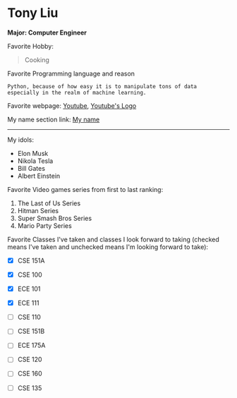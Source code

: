 # Tony Liu
**Major: Computer Engineer**

Favorite Hobby:
>Cooking

Favorite Programming language and reason
```
Python, because of how easy it is to manipulate tons of data especially in the realm of machine learning.
```

Favorite webpage: [Youtube](https://www.youtube.com), [Youtube's Logo](./Youtube%20Logo.jpg)

My name section link:
[My name](https://github.com/tsl001/CSE-110-Lab-Week-1/blob/fav-programming-language/index.md#tony-liu)

---
My idols:
- Elon Musk
- Nikola Tesla
- Bill Gates
- Albert Einstein

Favorite Video games series from first to last ranking:
1. The Last of Us Series
2. Hitman Series
3. Super Smash Bros Series
4. Mario Party Series

Favorite Classes I've taken and classes I look forward to taking (checked means I've taken and unchecked means I'm looking forward to take):

- [x] CSE 151A
- [x] CSE 100
- [x] ECE 101
- [x] ECE 111
- [ ] CSE 110
- [ ] CSE 151B
- [ ] ECE 175A
- [ ] CSE 120
- [ ] CSE 160
- [ ] CSE 135






